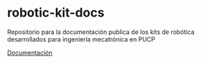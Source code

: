 # robotic-kit-docs
Repositorio para la documentación publica de los kits de robótica desarrollados para ingeniería mecatrónica en PUCP

[Documentación](https://pucp-robotica-ia.github.io/robotic-kit-docs/)
